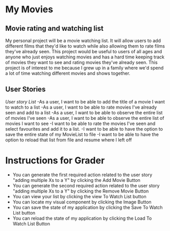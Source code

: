 # My Movies
## Movie rating and watching list
My personal project will be a movie watching list. It will allow users to add different films that they'd like to watch while 
also allowing them to rate films they've already seen. This project would be useful to users of all ages and anyone who just enjoys 
watching movies and has a hard time keeping track of movies they want to see and rating movies they've already seen. This
project is of interest to me because I grew up in a family where we'd spend a lot of time watching different movies and shows together.


## User Stories
*User story List*
-As a user, I want to be able to add the title of a movie I want to watch to a list
-As a user, I want to be able to rate movies I've already seen and add to a list 
-As a user, I want to be able to observe the entire list of movies I've seen
-As a user, I want to be able to observe the entire list of movies I want to see
-I want to be able to rate the movies I've seen and select favourites and add it to a list.
-I want to be able to have the option to save the entire state of my MovieList to file
-I want to be able to have the option to reload that list from file and resume where I left off

# Instructions for Grader

- You can generate the first required action related to the user story "adding multiple Xs to a Y" by clicking the Add Movie Button
- You can generate the second required action related to the user story "adding multiple Xs to a Y" by clicking the Remove Movie Button
- You can view your list by clicking the view To Watch List button
- You can locate my visual component by clicking the Image Button
- You can save the state of my application by clicking the Save To Watch List button
- You can reload the state of my application by clicking the Load To Watch List Button

